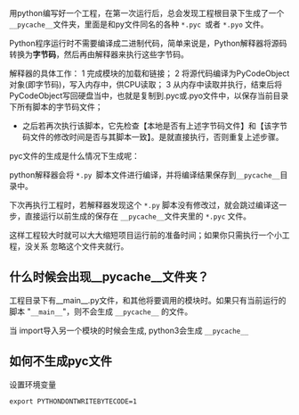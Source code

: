 用python编写好一个工程，在第一次运行后，总会发现工程根目录下生成了一个`__pycache__`文件夹，里面是和py文件同名的各种 `*.pyc `或者 `*.pyo` 文件。

Python程序运行时不需要编译成二进制代码，简单来说是，Python解释器将源码转换为**字节码**，然后再由解释器来执行这些字节码。

解释器的具体工作：
1 完成模块的加载和链接；
2 将源代码编译为PyCodeObject对象(即字节码)，写入内存中，供CPU读取；
3 从内存中读取并执行，结束后将PyCodeObject写回硬盘当中，也就是复制到.pyc或.pyo文件中，以保存当前目录下所有脚本的字节码文件；

* 之后若再次执行该脚本，它先检查【本地是否有上述字节码文件】和【该字节码文件的修改时间是否与其脚本一致】。是就直接执行，否则重复上述步骤。



pyc文件的生成是什么情况下生成呢：

python解释器会将 `*.py `脚本文件进行编译，并将编译结果保存到`__pycache__`目录中。

下次再执行工程时，若解释器发现这个 `*.py` 脚本没有修改过，就会跳过编译这一步，直接运行以前生成的保存在 `__pycache__`文件夹里的 `*.pyc` 文件。

这样工程较大时就可以大大缩短项目运行前的准备时间；如果你只需执行一个小工程，没关系 忽略这个文件夹就行。

## 什么时候会出现__pycache__文件夹？

工程目录下有__main__.py文件，和其他将要调用的模块时。如果只有当前运行的脚本 "`__main__`"，则不会生成 `__pycache__` 的文件。

当 import导入另一个模块的时候会生成, python3会生成 `__pycache__`


## 如何不生成pyc文件
设置环境变量
```
export PYTHONDONTWRITEBYTECODE=1
```
